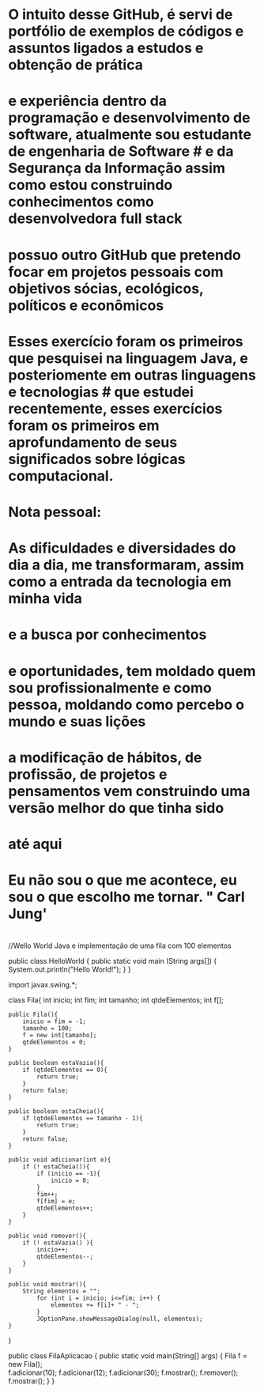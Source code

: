 # O intuito desse GitHub, é servi de portfólio de exemplos de códigos e assuntos ligados a estudos e obtenção de prática
# e experiência dentro da programação e desenvolvimento de software, atualmente sou estudante de engenharia de Software # e da Segurança da Informação assim como estou construindo conhecimentos como desenvolvedora full stack
# possuo outro GitHub que pretendo focar em projetos pessoais com objetivos sócias, ecológicos, políticos e econômicos
# Esses exercício foram os primeiros que pesquisei na linguagem Java, e posteriomente em outras linguagens e tecnologias # que estudei recentemente, esses exercícios foram os primeiros em aprofundamento de seus significados sobre lógicas computacional.

# Nota pessoal:

# As dificuldades e diversidades do dia a dia, me transformaram, assim como a entrada da tecnologia em minha vida 
# e a busca por conhecimentos
# e oportunidades, tem moldado quem sou profissionalmente e como pessoa, moldando como percebo o mundo e suas lições 
# a modificação de hábitos, de profissão, de projetos e pensamentos vem construindo uma versão melhor do que tinha sido
# até aqui
# 
# Eu não sou o que me acontece, eu sou o que escolho me tornar. " Carl Jung'
#

//Wello World Java e implementação de uma fila com 100 elementos


public class HelloWorld {
 public static void main (String args[]) {
 System.out.println("Hello World!");
 }
}

import javax.swing.*;

class Fila{
    int inicio;
    int fim;
    int tamanho;
    int qtdeElementos;
    int f[];

    public Fila(){
        inicio = fim = -1;
        tamanho = 100;
        f = new int[tamanho];
        qtdeElementos = 0;
    }

    public boolean estaVazia(){
        if (qtdeElementos == 0){
            return true;
        }
        return false;
    }

    public boolean estaCheia(){
        if (qtdeElementos == tamanho - 1){
            return true;
        }
        return false;
    }

    public void adicionar(int e){
        if (! estaCheia()){
            if (inicio == -1){
                inicio = 0;
            }
            fim++;
            f[fim] = e;
            qtdeElementos++;
        }
    }

    public void remover(){
        if (! estaVazia() ){
            inicio++;
            qtdeElementos--;
        }
    }

    public void mostrar(){
        String elementos = "";
            for (int i = inicio; i<=fim; i++) {
                elementos += f[i]+ " - ";
            }
            JOptionPane.showMessageDialog(null, elementos);
    }
}

public class FilaAplicacao {
    public static void main(String[] args) {
        Fila f = new Fila();        
        f.adicionar(10);
        f.adicionar(12);
        f.adicionar(30);
        f.mostrar();
        f.remover();
        f.mostrar();
    }
}
